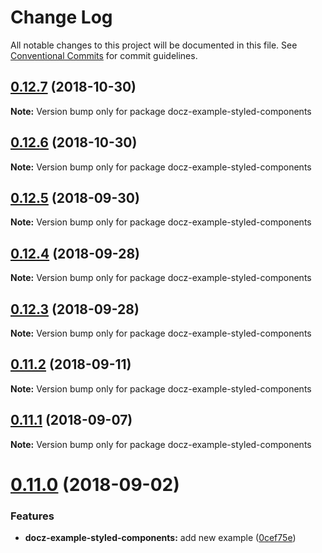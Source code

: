 # Change Log

All notable changes to this project will be documented in this file.
See [Conventional Commits](https://conventionalcommits.org) for commit guidelines.

## [0.12.7](https://github.com/pedronauck/docz/compare/v0.12.6...v0.12.7) (2018-10-30)

**Note:** Version bump only for package docz-example-styled-components





## [0.12.6](https://github.com/pedronauck/docz/compare/v0.12.5...v0.12.6) (2018-10-30)

**Note:** Version bump only for package docz-example-styled-components





<a name="0.12.5"></a>
## [0.12.5](https://github.com/pedronauck/docz/compare/v0.12.4...v0.12.5) (2018-09-30)

**Note:** Version bump only for package docz-example-styled-components





<a name="0.12.4"></a>
## [0.12.4](https://github.com/pedronauck/docz/compare/v0.12.3...v0.12.4) (2018-09-28)

**Note:** Version bump only for package docz-example-styled-components





<a name="0.12.3"></a>
## [0.12.3](https://github.com/pedronauck/docz/compare/v0.12.2...v0.12.3) (2018-09-28)

**Note:** Version bump only for package docz-example-styled-components





<a name="0.11.2"></a>
## [0.11.2](https://github.com/pedronauck/docz/compare/v0.11.1...v0.11.2) (2018-09-11)

**Note:** Version bump only for package docz-example-styled-components





<a name="0.11.1"></a>
## [0.11.1](https://github.com/pedronauck/docz/compare/v0.11.0...v0.11.1) (2018-09-07)

**Note:** Version bump only for package docz-example-styled-components





<a name="0.11.0"></a>
# [0.11.0](https://github.com/pedronauck/docz/compare/v0.10.3...v0.11.0) (2018-09-02)


### Features

* **docz-example-styled-components:** add new example ([0cef75e](https://github.com/pedronauck/docz/commit/0cef75e))
